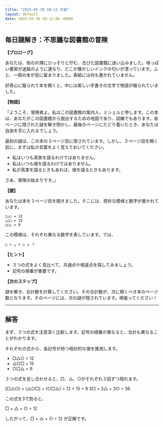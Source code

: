 ```yaml
---
title: "2025-05-30 10:12 の謎"
layout: default
date: 2025-05-30 10:12:00 +0900
---
```

## 毎日謎解き：不思議な図書館の冒険

**【プロローグ】**

あなたは、街の片隅にひっそりと佇む、古びた図書館に迷い込みました。埃っぽい書架が迷路のように連なり、どこか懐かしいインクの匂いが漂っています。ふと、一冊の本が目に留まりました。表紙には何も書かれていません。

好奇心に駆られて本を開くと、中には美しい手書きの文字で物語が綴られていました。

**【物語】**

「ようこそ、冒険者よ。私はこの図書館の案内人、ミシェルと申します。この本は、あなたがこの図書館から脱出するための地図であり、試練でもあります。各ページに隠された謎を解き明かし、最後のページにたどり着いたとき、あなたは自由を手に入れるでしょう。

最初の謎は、この本の３ページ目に隠されています。しかし、３ページ目を開く前に、まずは私の言葉をよく覚えておいてください。

*   私はいつも真実を語るわけではありません。
*   私はいつも嘘を語るわけではありません。
*   私が真実を語るときもあれば、嘘を語るときもあります。

さあ、冒険の始まりです。」

**【謎】**

あなたは本を３ページ目を開きました。そこには、奇妙な模様と数字が書かれています。

```
□△○ = 12
△○□ = 15
○□△ = 9
```

この模様は、それぞれ異なる数字を表しています。では、

```
□ + △ + ○ = ？
```

**【ヒント】**

*   ３つの式をよく見比べて、共通点や相違点を探してみましょう。
*   記号の順番が重要です。

**【次のステップ】**

謎を解き、合計数を計算してください。その合計数が、次に開くべき本のページ数となります。そのページには、次の謎が隠されています。頑張ってください！

---

## 解答

まず、３つの式を注意深く比較します。記号の順番が異なると、合計も異なることがわかります。

それぞれの式から、各記号が持つ相対的な値を推測します。

*   □△○ = 12
*   △○□ = 15
*   ○□△ = 9

３つの式を足し合わせると、□、△、○がそれぞれ３回ずつ現れます。

(□△○) + (△○□) + (○□△) = 12 + 15 + 9
3□ + 3△ + 3○ = 36

この式を3で割ると、

□ + △ + ○ = 12

したがって、□ + △ + ○ = 12 が正解です。
